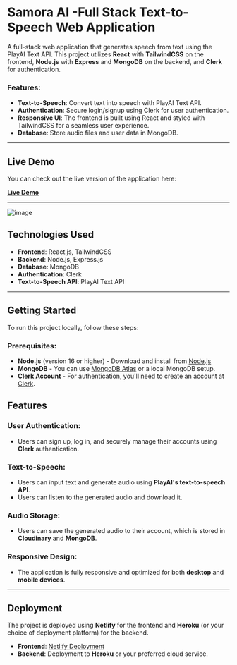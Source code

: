 # Samora AI -Full Stack Text-to-Speech Web Application

A full-stack web application that generates speech from text using the PlayAI Text API. This project utilizes **React** with **TailwindCSS** on the frontend, **Node.js** with **Express** and **MongoDB** on the backend, and **Clerk** for authentication.

### Features:
- **Text-to-Speech**: Convert text into speech with PlayAI Text API.
- **Authentication**: Secure login/signup using Clerk for user authentication.
- **Responsive UI**: The frontend is built using React and styled with TailwindCSS for a seamless user experience.
- **Database**: Store audio files and user data in MongoDB.

---

## Live Demo

You can check out the live version of the application here:

**[Live Demo](https://elegant-semifreddo-f9bf5c.netlify.app/)**

---
![image](https://github.com/user-attachments/assets/1628bf18-6b43-4492-9e49-02b1f70e4555)


## Technologies Used

- **Frontend**: React.js, TailwindCSS
- **Backend**: Node.js, Express.js
- **Database**: MongoDB
- **Authentication**: Clerk
- **Text-to-Speech API**: PlayAI Text API

---

## Getting Started

To run this project locally, follow these steps:

### Prerequisites:

- **Node.js** (version 16 or higher) - Download and install from [Node.js](https://nodejs.org/)
- **MongoDB** - You can use [MongoDB Atlas](https://www.mongodb.com/cloud/atlas) or a local MongoDB setup.
- **Clerk Account** - For authentication, you'll need to create an account at [Clerk](https://clerk.dev/).

## Features

### User Authentication:
- Users can sign up, log in, and securely manage their accounts using **Clerk** authentication.

### Text-to-Speech:
- Users can input text and generate audio using **PlayAI's text-to-speech API**.
- Users can listen to the generated audio and download it.

### Audio Storage:
- Users can save the generated audio to their account, which is stored in **Cloudinary** and **MongoDB**.

### Responsive Design:
- The application is fully responsive and optimized for both **desktop** and **mobile devices**.

---

## Deployment

The project is deployed using **Netlify** for the frontend and **Heroku** (or your choice of deployment platform) for the backend.

- **Frontend**: [Netlify Deployment](https://elegant-semifreddo-f9bf5c.netlify.app/)
- **Backend**: Deployment to **Heroku** or your preferred cloud service.


